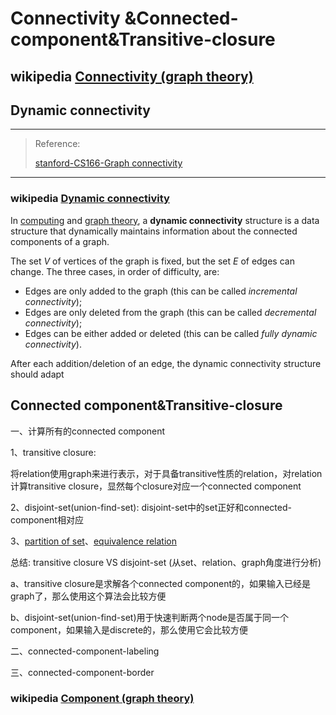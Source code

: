 # Connectivity &Connected-component&Transitive-closure



## wikipedia [Connectivity (graph theory)](https://en.wikipedia.org/wiki/Connectivity_(graph_theory))



## Dynamic connectivity

---

> Reference:
>
> [stanford-CS166-Graph connectivity](https://web.stanford.edu/class/cs166/)  

---



### wikipedia [Dynamic connectivity](https://en.wikipedia.org/wiki/Dynamic_connectivity)

In [computing](https://en.wikipedia.org/wiki/Computing) and [graph theory](https://en.wikipedia.org/wiki/Graph_theory), a **dynamic connectivity** structure is a data structure that dynamically maintains information about the connected components of a graph.

The set *V* of vertices of the graph is fixed, but the set *E* of edges can change. The three cases, in order of difficulty, are:

- Edges are only added to the graph (this can be called *incremental connectivity*);
- Edges are only deleted from the graph (this can be called *decremental connectivity*);
- Edges can be either added or deleted (this can be called *fully dynamic connectivity*).

After each addition/deletion of an edge, the dynamic connectivity structure should adapt 



## Connected component&Transitive-closure

一、计算所有的connected component

1、transitive closure:

将relation使用graph来进行表示，对于具备transitive性质的relation，对relation计算transitive closure，显然每个closure对应一个connected component

2、disjoint-set(union-find-set): disjoint-set中的set正好和connected-component相对应

3、[partition of set](https://en.wikipedia.org/wiki/Partition_of_a_set)、[equivalence relation](https://en.wikipedia.org/wiki/Equivalence_relation) 



总结: transitive closure VS disjoint-set (从set、relation、graph角度进行分析)

a、transitive closure是求解各个connected component的，如果输入已经是graph了，那么使用这个算法会比较方便

b、disjoint-set(union-find-set)用于快速判断两个node是否属于同一个component，如果输入是discrete的，那么使用它会比较方便



二、connected-component-labeling

三、connected-component-border

### wikipedia [Component (graph theory)](https://en.wikipedia.org/wiki/Component_(graph_theory))



